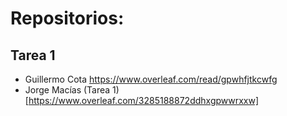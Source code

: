 # Repositorios:

## Tarea 1

- Guillermo Cota https://www.overleaf.com/read/gpwhfjtkcwfg
- Jorge Macías (Tarea 1)[https://www.overleaf.com/3285188872ddhxgpwwrxxw]
